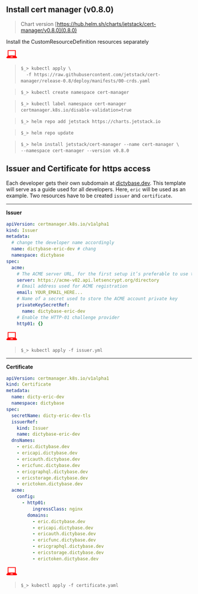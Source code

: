 ## Install cert manager (v0.8.0)
> Chart version [https://hub.helm.sh/charts/jetstack/cert-manager/v0.8.0](0.8.0)

Install the CustomResourceDefinition resources separately   

![](userinput.png)
> `$_> kubectl apply \`   
>  `  -f https://raw.githubusercontent.com/jetstack/cert-manager/release-0.8/deploy/manifests/00-crds.yaml`

> `$_> kubectl create namespace cert-manager`

> `$_> kubectl label namespace cert-manager certmanager.k8s.io/disable-validation=true`

> `$_> helm repo add jetstack https://charts.jetstack.io`

> `$_> helm repo update`

> `$_> helm install jetstack/cert-manager --name cert-manager \`   
>                    `--namespace cert-manager --version v0.8.0`

## Issuer and Certificate for https access
Each developer gets their own subdomain at
[dictybase.dev](https://dictybase.dev). This template will serve as a guide
used for all developers. Here, `eric` will be used as an example.
Two resources have to be created `issuer` and `certificate`.
****

__Issuer__
```yaml
apiVersion: certmanager.k8s.io/v1alpha1
kind: Issuer
metadata:
  # change the developer name accordingly
  name: dictybase-eric-dev # chang
  namespace: dictybase
spec:
  acme:
    # The ACME server URL, for the first setup it’s preferable to use their staging server
    server: https://acme-v02.api.letsencrypt.org/directory
    # Email address used for ACME registration
    email: YOUR_EMAIL_HERE...
    # Name of a secret used to store the ACME account private key
    privateKeySecretRef:
      name: dictybase-eric-dev
    # Enable the HTTP-01 challenge provider
    http01: {}
```

![](userinput.png)
> `$_> kubectl apply -f issuer.yml`

****
__Certificate__
```yaml
apiVersion: certmanager.k8s.io/v1alpha1
kind: Certificate
metadata:
  name: dicty-eric-dev
  namespace: dictybase
spec:
  secretName: dicty-eric-dev-tls
  issuerRef:
    kind: Issuer
    name: dictybase-eric-dev
  dnsNames:
    - eric.dictybase.dev
    - ericapi.dictybase.dev
    - ericauth.dictybase.dev
    - ericfunc.dictybase.dev
    - ericgraphql.dictybase.dev
    - ericstorage.dictybase.dev
    - erictoken.dictybase.dev
  acme:
    config:
      - http01:
          ingressClass: nginx
        domains:
          - eric.dictybase.dev
          - ericapi.dictybase.dev
          - ericauth.dictybase.dev
          - ericfunc.dictybase.dev
          - ericgraphql.dictybase.dev
          - ericstorage.dictybase.dev
          - erictoken.dictybase.dev
```

![](userinput.png)
> `$_> kubectl apply -f certificate.yaml`
